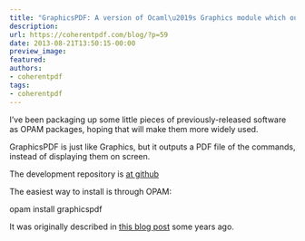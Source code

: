 ```yaml
---
title: "GraphicsPDF: A version of Ocaml\u2019s Graphics module which outputs PDF"
description:
url: https://coherentpdf.com/blog/?p=59
date: 2013-08-21T13:50:15-00:00
preview_image:
featured:
authors:
- coherentpdf
tags:
- coherentpdf
---
```


<p>I&rsquo;ve been packaging up some little pieces of previously-released software as OPAM packages, hoping that will make them more widely used.</p>
<p>GraphicsPDF is just like Graphics, but it outputs a PDF file of the commands, instead of displaying them on screen.</p>
<p>The development repository is <a href="https://github.com/johnwhitington/graphicspdf">at github</a></p>
<p>The easiest way to install is through OPAM:</p>
<p>opam install graphicspdf</p>
<p>It was originally described in <a href="https://coherentpdf.com/blog/?p=45">this blog post</a> some years ago.</p>


